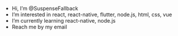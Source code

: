 - Hi, I’m @SuspenseFallback
- I’m interested in react, react-native, flutter, node.js, html, css, vue
- I’m currently learning react-native, node.js
- Reach me by my email

<!---
SuspenseFallback/SuspenseFallback is a ✨ special ✨ repository because its `README.md` (this file) appears on your GitHub profile.
You can click the Preview link to take a look at your changes.
--->
